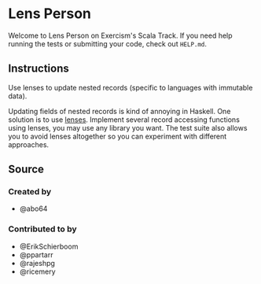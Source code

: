 # Lens Person

Welcome to Lens Person on Exercism's Scala Track.
If you need help running the tests or submitting your code, check out `HELP.md`.

## Instructions

Use lenses to update nested records (specific to languages with immutable data).

Updating fields of nested records is kind of annoying in Haskell. One solution
is to use [lenses](https://wiki.haskell.org/Lens).  Implement several record
accessing functions using lenses, you may use any library you want. The test
suite also allows you to avoid lenses altogether so you can experiment with
different approaches.

## Source

### Created by

- @abo64

### Contributed to by

- @ErikSchierboom
- @ppartarr
- @rajeshpg
- @ricemery